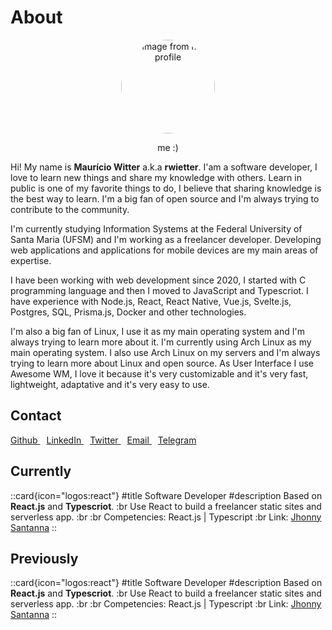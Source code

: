 # About

<div align="center">
	<img style="border-radius: 50%; width: 150px" src="https://avatars.githubusercontent.com/u/46854467?s=400&u=16a52bab3d6dbcbda716ed7d6bab84b3b307bd22&v=4" alt="image from my profile">
</div>

<p align="center">me :)</p>

Hi! My name is **Maurício Witter** a.k.a **rwietter**. I'am a software developer, I love to learn new things and share my
knowledge with others. Learn in public is one of my favorite things to do, I believe that sharing knowledge is the best
way to learn. I'm a big fan of open source and I'm always trying to contribute to the community.

I'm currently studying Information Systems at the Federal University of Santa Maria (UFSM) and I'm working as a
freelancer developer. Developing web applications and applications for mobile devices are my main areas of expertise.

I have been working with web development since 2020, I started with C programming language and then I moved to
JavaScript and Typescriot. I have experience with Node.js, React, React Native, Vue.js, Svelte.js, Postgres, SQL,
Prisma.js, Docker and other technologies.

I'm also a big fan of Linux, I use it as my main operating system and I'm always trying to learn more about it. I'm
currently using Arch Linux as my main operating system. I also use Arch Linux on my servers and I'm always trying to
learn more about Linux and open source. As User Interface I use Awesome WM, I love it because it's very customizable and
it's very fast, lightweight, adaptative and it's very easy to use.

## Contact
<div>
	<a href="https://github.com/rwietter" style="margin-right: 10px;">
		Github
	</a>
	<a href="https://www.linkedin.com/in/mauriciowitter/" style="margin-right: 10px;">
		LinkedIn
	</a>
	<a href="https://twitter.com/rwietter" style="margin-right: 10px;">
		Twitter
	</a>
	<a href="mailto:mauriciobw17@gmail.com" style="margin-right: 10px;">
		Email
	</a>
	<a href="https://t.me/rwietter">
		Telegram
	</a>
</div>

## Currently

::card{icon="logos:react"}
#title
Software Developer
#description
Based on **React.js** and **Typescriot**. :br
Use React to build a freelancer static sites and serverless app. :br :br
Competencies: React.js | Typescript :br
Link: [Jhonny Santanna](jhonnysantanna.vercel.app)
::

## Previously

::card{icon="logos:react"}
#title
Software Developer
#description
Based on **React.js** and **Typescriot**. :br
Use React to build a freelancer static sites and serverless app. :br :br
Competencies: React.js | Typescript :br
Link: [Jhonny Santanna](jhonnysantanna.vercel.app)
::